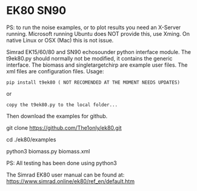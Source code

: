# EK80 SN90

PS: to run the noise examples, or to plot results you need an X-Server running. Microsoft running Ubuntu does NOT provide this, use Xming. On native Linux or OSX (Mac) this is not issue.

Simrad EK15/60/80 and SN90 echosounder python interface module. The t9ek80.py should normally not be modified, 
it contains the generic interface. The biomass and singletargetchirp are example user files. The xml files are 
configuration files. Usage:

    pip install t9ek80 ( NOT RECOMENDED AT THE MOMENT NEEDS UPDATES)
 
 or
    
    copy the t9ek80.py to the local folder... 


Then download the examples for github.

  
git clone https://github.com/The1only/ek80.git

cd ./ek80/examples

python3 biomass.py biomass.xml 

PS: All testing has been done using python3

The Simrad EK80 user manual can be found at: https://www.simrad.online/ek80/ref_en/default.htm
